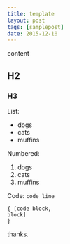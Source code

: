 ```yaml
---
title: template
layout: post
tags: [samplepost]
date: 2015-12-10
---
```


content

## H2

### H3

List:

- dogs
- cats
- muffins

Numbered:

1. dogs
2. cats
3. muffins

Code: `code line`

```
{ [code block,
block]
}
```

thanks.
